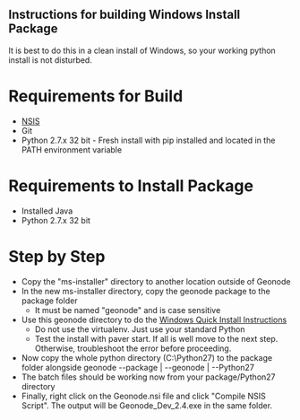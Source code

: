 Instructions for building Windows Install Package
-----------

It is best to do this in a clean install of Windows, so your working python install is not disturbed.


Requirements for Build
===========
 
 - [NSIS](http://prdownloads.sourceforge.net/nsis/nsis-2.46-setup.exe?download)
 - Git
 - Python 2.7.x 32 bit - Fresh install with pip installed and located in the PATH environment variable 


Requirements to Install Package
============
 
 - Installed Java
 - Python 2.7.x 32 bit


Step by Step
===========

 - Copy the "ms-installer" directory to another location outside of Geonode
 - In the new ms-installer directory, copy the geonode package to the package folder
   - It must be named "geonode" and is case sensitive  
 - Use this geonode directory to do the [Windows Quick Install Instructions](http://geonode.readthedocs.org/en/master/tutorials/admin/install/quick_install.html)
   - Do not use the virtualenv.  Just use your standard Python
   - Test the install with paver start.  If all is well move to the next step.  Otherwise, troubleshoot the error before proceeding.
 - Now copy the whole python directory (C:\Python27) to the package folder alongside geonode
  --package
    |
    --geonode
    |
    --Python27
  - The batch files should be working now from your package/Python27 directory
  - Finally, right click on the Geonode.nsi file and click "Compile NSIS Script".  The output will be Geonode_Dev_2.4.exe in the same folder.
